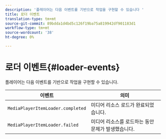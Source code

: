 ```yaml
---
description: '플레이어는 다음 이벤트를 기반으로 작업을 구현할 수 있습니다 '
title: 로더 이벤트
translation-type: tm+mt
source-git-commit: 89bdda1d4bd5c126f19ba75a819942df901183d1
workflow-type: tm+mt
source-wordcount: '38'
ht-degree: 0%

---
```



# 로더 이벤트{#loader-events}

플레이어는 다음 이벤트를 기반으로 작업을 구현할 수 있습니다.

| 이벤트 | 의미 |
|---|---|
| `MediaPlayerItemLoader.completed` | 미디어 리소스 로드가 완료되었습니다. |
| `MediaPlayerItemLoader.failed` | 미디어 리소스를 로드하는 동안 문제가 발생했습니다. |

